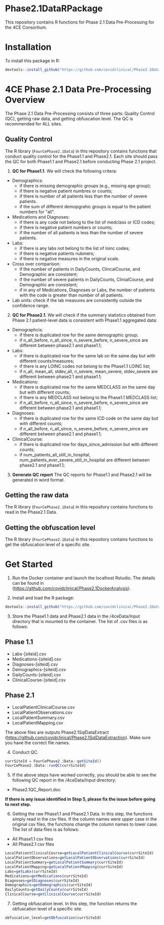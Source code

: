 # Phase2.1DataRPackage
This repository contains R functions for Phase 2.1 Data Pre-Processing for the 4CE Consortium.

# Installation

To install this package in R:

``` R
devtools::install_github("https://github.com/covidclinical/Phase2.1DataRPackage", subdir="FourCePhase2.1Data", upgrade=FALSE)
```

# 4CE Phase 2.1 Data Pre-Processing Overview

The Phase 2.1 Data Pre-Processing consists of three parts: Quality Control (QC), getting raw data, and getting obfuscation level. The QC is recommended for ALL sites.


## Quality Control 

The R library (`FourCePhase2.1Data`) in this repository contains functions that conduct quality control for the Phase1.1 and Phase2.1. Each site should pass the QC for both Phase1.1 and Phase2.1 before conducting Phase 2.1 project. 

1. **QC for Phase1.1**. We will check the following critera: 
+ Demographics:  
  + if there is missing demographic groups (e.g., missing age group); 
  + if there is negative patient numbres or counts; 
  + if there is number of all patients less than the number of severe patients. 
  + if the sum of different demopgrahic groups is equal to the patient numbers for "all". 
+ Medications and Diagnoses:
  + if there is any code not belong to the list of medclass or ICD codes; 
  + if there is negative patient numbers or counts; 
  + if the number of all patients is less than the number of severe patients.
+ Labs: 
  + if there is any labs not belong to the list of loinc codes;
  + if there is negative patients nubmers; 
  + if there is negative measures in the original scale.
+ Cross over comparison: 
  + if the number of patients in DailyCounts, ClincalCourse, and Demographic are consistent; 
  + if the number of severe patients in DailyCounts, ClinialCourse, and Demographic are consistent;
  + if in any of Medications, Diagnoses or Labs, the number of patients with the code is greater than number of all patients. 
+ Lab units: check if the lab measures are consistently outside the confidence range.

2. **QC for Phase2.1**. We will check if the summary statistics obtained from Phase 2.1 patient-level data is consistent with Phase1.1 aggregated data:
+ Demographcis:
  + if there is duplicated row for the same demographic group;
  + if n_all_before, n_all_since, n_severe_before, n_severe_since are different between phase2.1 and phase1.1;
+ Labs:
  + if there is duplicated row for the same lab on the same day but with different counts/measures;
  + if there is any LOINC codes not belong to the Phase1.1 LOINC list;
  + if n_all, mean_all, stdev_all, n_severe, mean_severe, stdev_severe are different between phase2.1 and phase1.1;
+ Medications:
  + if there is duplicated row for the same MEDCLASS on the same day but with different counts;
  + if there is any MEDCLASS not belong to the Phase1.1 MEDCLASS list;
  + if n_all_before, n_all_since, n_severe_before, n_severe_since are different between phase2.1 and phase1.1;
+ Diagnoses:
  + if there is duplicated row for the same ICD code on the same day but with different counts;
  + if n_all_before, n_all_since, n_severe_before, n_severe_since are different between phase2.1 and phase1.1; 
+ ClinicalCourse:
  + if there is duplicated row for days_since_admission but with different counts;
  + if num_patients_all_still_in_hospital, num_patients_ever_severe_still_in_hospital are different between phase2.1 and phase1.1; 
  
3. **Generate QC report**
The QC reports for Phase1.1 and Phase2.1 will be generated in word format. 


## Getting the raw data

The R library (`FourCePhase2.1Data`) in this repository contains functions to read in the Phase2.1 Data. 

## Getting the obfuscation level

The R library (`FourCePhase2.1Data`) in this repository contains functions to get the obfuscation level of a specific site.

# Get Started

1. Run the Docker container and launch the localhost Rstudio. The details can be found in (https://github.com/covidclinical/Phase2.1DockerAnalysis).


2. Install and load the R package:

``` R
devtools::install_github("https://github.com/covidclinical/Phase2.1DataRPackage", subdir="FourCePhase2.1Data", ref="ChuanHong-testing", upgrade=FALSE)
```
3. Store the Phase1.1 data and Phase2.1 data in the /4ceData/Input directory that is mounted to the container. The list of .csv files is as follows:
## Phase 1.1
+ Labs-[siteid].csv
+ Medications-[siteid].csv
+ Diagnoses-[siteid].csv
+ Demographics-[siteid].csv
+ DailyCounts-[siteid].csv
+ ClinicalCourse-[siteid].csv
## Phase 2.1
+ LocalPatientClinicalCourse.csv
+ LocalPatientObservations.csv
+ LocalPatientSummary.csv
+ LocalPatientMapping.csv

The above files are outputs Phase2.1SqlDataExtract (https://github.com/covidclinical/Phase2.1SqlDataExtraction). Make sure you have the correct file names. 

4. Conduct QC. 
``` R
currSiteId = FourCePhase2.1Data::getSiteId()
FourCePhase2.1Data::runQC(currSiteId)
```

5. If the above steps have worked correctly, you should be able to see the following QC report in the /4ceData/Input directory:

+ Phase2.1QC_Report.doc

**If there is any issue identified in Step 5, please fix the issue before going to next step.**

6. Getting the raw Phase1.1 and Phase2.1 Data. In this step, the functions simply read in the csv files. If the column names were upper case in the original csv files, the functions change the column names to lower case. The list of data files is as follows:

+ All Phase1.1 csv files
+ All Phase2.1 csv files

``` R
LocalPatientClinicalCourse=getLocalPatientClinicalCourse(currSiteId)
LocalPatientObservations=getLocalPatientObservations(currSiteId)
LocalPatientSummary=getLocalPatientSummary(currSiteId)
LocalPatientMapping=getLocalPatientMapping(currSiteId)
Labs=getLabs(currSiteId)
Medications=getMedications(currSiteId)
Diagnoses=getDiagnoses(currSiteId)
Demographics=getDemographics(currSiteId)
DailyCounts=getDailyCounts(currSiteId)
ClinicalCourse=getClinicalCourse(currSiteId)

```

7. Getting obfuscation level. In this step, the function returns the obfuscation level of a specific site. 
``` R
obfuscation_level=getObfuscation(currSiteId)

```

